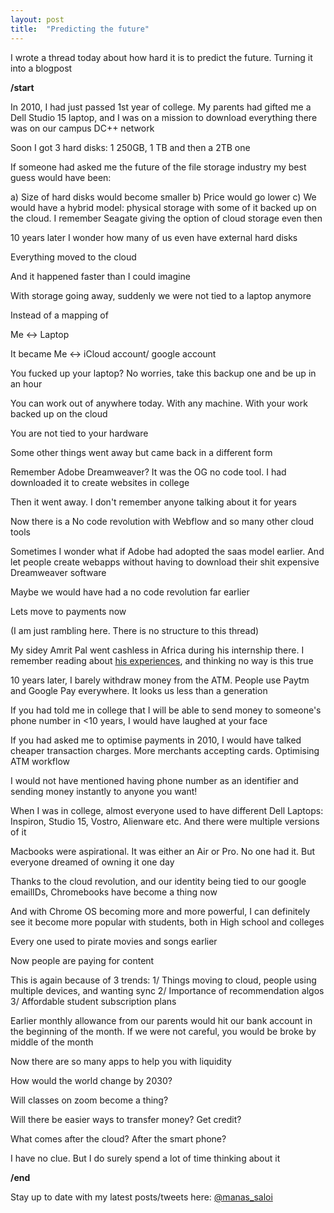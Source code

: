 ```yaml
---
layout: post
title:  "Predicting the future"
---
```


I wrote a thread today about how hard it is to predict the future. Turning it into a blogpost

**/start**

In 2010, I had just passed 1st year of college. My parents had gifted me a Dell Studio 15 laptop, and I was on a mission to download everything there was on our campus DC++ network

Soon I got 3 hard disks: 1 250GB, 1 TB and then a 2TB one

If someone had asked me the future of the file storage industry my best guess would have been:

a) Size of hard disks would become smaller
b) Price would go lower
c) We would have a hybrid model: physical storage with some of it backed up on the cloud. I remember Seagate giving the option of cloud storage even then

10 years later I wonder how many of us even have external hard disks

Everything moved to the cloud

And it happened faster than I could imagine

With storage going away, suddenly we were not tied to a laptop anymore

Instead of a mapping of

Me <-> Laptop

It became Me <-> iCloud account/ google account

You fucked up your laptop? No worries, take this backup one and be up in an hour

You can work out of anywhere today. With any machine. With your work backed up on the cloud

You are not tied to your hardware

Some other things went away but came back in a different form

Remember Adobe Dreamweaver? It was the OG no code tool. I had downloaded it to create websites in college

Then it went away. I don't remember anyone talking about it for years

Now there is a No code revolution with Webflow and so many other cloud tools

Sometimes I wonder what if Adobe had adopted the saas model earlier. And let people create webapps without having to download their shit expensive Dreamweaver software

Maybe we would have had a no code revolution far earlier

Lets move to payments now

(I am just rambling here. There is no structure to this thread)

My sidey Amrit Pal went cashless in Africa during his internship there. I remember reading about [his experiences](https://www.wamda.com/2012/11/cashless-in-kenya-a-mobile-money-experiment-using-m-pesa), and thinking no way is this true

10 years later, I barely withdraw money from the ATM. People use Paytm and Google Pay everywhere. It looks us less than a generation

If you had told me in college that I will be able to send money to someone's phone number in <10 years, I would have laughed at your face

If you had asked me to optimise payments in 2010, I would have talked cheaper transaction charges. More merchants accepting cards. Optimising ATM workflow

I would not have mentioned having phone number as an identifier and sending money instantly to anyone you want!

When I was in college, almost everyone used to have different Dell Laptops: Inspiron, Studio 15, Vostro, Alienware etc. And there were multiple versions of it

Macbooks were aspirational. It was either an Air or Pro. No one had it. But everyone dreamed of owning it one day

Thanks to the cloud revolution, and our identity being tied to our google emailIDs, Chromebooks have become a thing now

And with Chrome OS becoming more and more powerful, I can definitely see it become more popular with students, both in High school and colleges

Every one used to pirate movies and songs earlier

Now people are paying for content

This is again because of 3 trends:
1/ Things moving to cloud, people using multiple devices, and wanting sync
2/ Importance of recommendation algos
3/ Affordable student subscription plans

Earlier monthly allowance from our parents would hit our bank account in the beginning of the month. If we were not careful, you would be broke by middle of the month

Now there are so many apps to help you with liquidity

How would the world change by 2030?

Will classes on zoom become a thing?

Will there be easier ways to transfer money? Get credit?

What comes after the cloud? After the smart phone?

I have no clue. But I do surely spend a lot of time thinking about it

**/end**

Stay up to date with my latest posts/tweets here: [@manas_saloi](http://twitter.com/manas_saloi)
